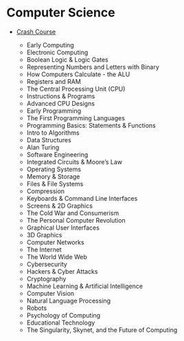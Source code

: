 # Computer Science

- [Crash Course](https://www.youtube.com/playlist?app=desktop&list=PL8dPuuaLjXtNlUrzyH5r6jN9ulIgZBpdo)

    - Early Computing
    - Electronic Computing
    - Boolean Logic & Logic Gates
    - Representing Numbers and Letters with Binary
    - How Computers Calculate - the ALU
    - Registers and RAM
    - The Central Processing Unit (CPU)
    - Instructions & Programs
    - Advanced CPU Designs
    - Early Programming
    - The First Programming Languages
    - Programming Basics: Statements & Functions
    - Intro to Algorithms
    - Data Structures
    - Alan Turing
    - Software Engineering
    - Integrated Circuits & Moore’s Law
    - Operating Systems
    - Memory & Storage
    - Files & File Systems
    - Compression
    - Keyboards & Command Line Interfaces
    - Screens & 2D Graphics
    - The Cold War and Consumerism
    - The Personal Computer Revolution
    - Graphical User Interfaces
    - 3D Graphics
    - Computer Networks
    - The Internet
    - The World Wide Web
    - Cybersecurity
    - Hackers & Cyber Attacks
    - Cryptography
    - Machine Learning & Artificial Intelligence
    - Computer Vision
    - Natural Language Processing
    - Robots
    - Psychology of Computing
    - Educational Technology
    - The Singularity, Skynet, and the Future of Computing
